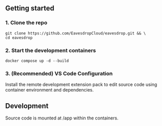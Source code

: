 ## Getting started

### 1. Clone the repo
```
git clone https://github.com/EavesdropCloud/eavesdrop.git && \
cd eavesdrop
```

### 2. Start the development containers
```
docker compose up -d --build
```

### 3. (Recommended) VS Code Configuration

Install the remote development extension pack to edit source code using container environment and dependencies.

## Development

Source code is mounted at /app within the containers.